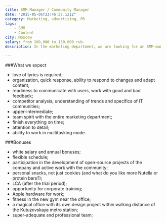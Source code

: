 ```yaml
---
title: SMM Manager / Community Manager
date: "2015-05-06T23:46:37.121Z"
category: Marketing, advertising, PR
tags:
    - SMM
    - Content
city: Moscow
salary: from 100,000 to 150,000 rub.
description: In the marketing department, we are looking for an SMM-manager who will not only lead our social networks, but also build a dialogue with the IT community with the help of original and engaging content.

---
```


###What we expect
- love of lyrics is required;
- organization, quick response, ability to respond to changes and adapt content;
- readiness to communicate with users, work with good and bad feedback;
- competitor analysis, understanding of trends and specifics of IT communities;
- upper-intermediate;
- team spirit with the entire marketing department;
- finish everything on time;
- attention to detail;
- ability to work in multitasking mode.

###Bonuses
- white salary and annual bonuses;
- flexible schedule;
- participation in the development of open-source projects of the company and active work with the community;
- personal snacks, not just cookies (and what do you like more Nutella or protein bars?);
- LCA (after the trial period);
- opportunity for corporate training;
- Apple hardware for work;
- fitness in the new gym near the office;
- a magical office with its own design project within walking distance of the Kutuzovskaya metro station;
- super-adequate and professional team;
